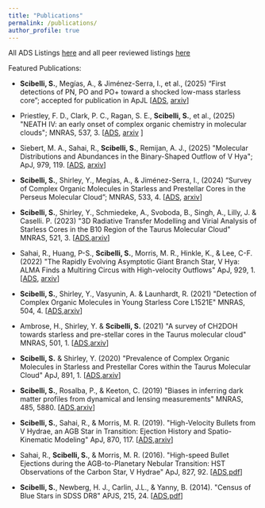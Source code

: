 ```yaml
---
title: "Publications"
permalink: /publications/
author_profile: true
---
```


All ADS Listings [here](https://ui.adsabs.harvard.edu/search/filter_database_fq_database=AND&filter_database_fq_database=database%3A%22astronomy%22&fq=%7B!type%3Daqp%20v%3D%24fq_database%7D&fq_database=(database%3A%22astronomy%22)&p_=0&q=%20%20author%3A%22Samantha%20Scibelli%22&sort=date%20desc%2C%20bibcode%20desc) and all peer reviewed listings [here](https://ui.adsabs.harvard.edu/search/filter_database_fq_database=AND&filter_database_fq_database=database%3A%22astronomy%22&filter_property_fq_property=AND&filter_property_fq_property=property%3A%22refereed%22&fq=%7B!type%3Daqp%20v%3D%24fq_database%7D&fq=%7B!type%3Daqp%20v%3D%24fq_property%7D&fq_database=(database%3A%22astronomy%22)&fq_property=(property%3A%22refereed%22)&p_=0&q=%20%20author%3A%22Samantha%20Scibelli%22&sort=date%20desc%2C%20bibcode%20desc)

Featured Publications: 

* **Scibelli, S.**, Megías, A., & Jiménez-Serra, I., et al., (2025) “First detections of PN, PO and PO+ toward a shocked low-mass starless core”; accepted for publication in ApJL 
[[ADS](https://ui.adsabs.harvard.edu/abs/2025arXiv250417849S/abstract), [arxiv](https://arxiv.org/abs/2504.17849)]

* Priestley, F. D., Clark, P. C., Ragan, S. E., **Scibelli, S.**, et al., (2025) "NEATH IV: an early onset of complex organic chemistry in molecular clouds"; MNRAS, 537, 3. [[ADS](https://ui.adsabs.harvard.edu/abs/2025MNRAS.tmp..178P/abstract), [arxiv](https://arxiv.org/abs/2501.17955) ]
  
* Siebert, M. A., Sahai, R., **Scibelli, S.**, Remijan, A. J., (2025) "Molecular Distributions and Abundances in the Binary-Shaped Outflow of V Hya"; ApJ, 979, 119. [[ADS](https://ui.adsabs.harvard.edu/abs/2024arXiv241108120S/abstract), [arxiv](https://arxiv.org/abs/2411.08120)]
  
* **Scibelli, S.**, Shirley, Y., Megías, A., & Jiménez-Serra, I., (2024) “Survey of Complex Organic Molecules in Starless and Prestellar Cores in the Perseus Molecular Cloud”; MNRAS, 533, 4. 
[[ADS](https://ui.adsabs.harvard.edu/abs/2024MNRAS.533.4104S/abstract), [arxiv](https://arxiv.org/abs/2408.11613)]

* **Scibelli, S.**, Shirley, Y., Schmiedeke, A., Svoboda, B., Singh, A., Lilly, J. & Caselli. P. (2023)  &quot;3D Radiative Transfer Modelling and Virial Analysis of Starless Cores in the B10 Region of the Taurus Molecular Cloud&quot; MNRAS, 521, 3. [[ADS](https://ui.adsabs.harvard.edu/abs/2023arXiv230309574S/abstract),[arxiv](https://arxiv.org/abs/2303.09574)]

* Sahai, R., Huang, P-S., **Scibelli, S.**, Morris, M. R., Hinkle, K., & Lee, C-F. (2022) &quot;The Rapidly Evolving Asymptotic Giant Branch Star, V Hya: ALMA Finds a Multiring Circus with High-velocity Outflows&quot; ApJ, 929, 1. [[ADS](https://ui.adsabs.harvard.edu/abs/2022ApJ...929...59S/abstract), [arxiv](https://arxiv.org/abs/2202.09335)]


* **Scibelli, S.**, Shirley, Y., Vasyunin, A. & Launhardt, R. (2021) &quot;Detection of Complex Organic Molecules in Young Starless Core L1521E&quot; MNRAS, 504, 4. [[ADS](https://ui.adsabs.harvard.edu/abs/2021arXiv210407683S/abstract),[arxiv](https://arxiv.org/abs/2104.07683)]

* Ambrose, H., Shirley, Y. & **Scibelli, S.** (2021) &quot;A survey of CH2DOH towards starless and pre-stellar cores in the Taurus molecular cloud&quot; MNRAS, 501, 1. [[ADS](https://ui.adsabs.harvard.edu/abs/2021MNRAS.501..347A/abstract),[arxiv](https://arxiv.org/abs/2011.08957)]

* **Scibelli, S.** & Shirley, Y. (2020) &quot;Prevalence of Complex Organic Molecules in Starless and Prestellar Cores within the Taurus Molecular Cloud&quot; ApJ, 891, 1. [[ADS](https://ui.adsabs.harvard.edu/abs/2020arXiv200202469S/abstract),[arxiv](https://arxiv.org/abs/2002.02469)]

* **Scibelli, S.**, Rosalba, P., & Keeton, C. (2019) &quot;Biases in inferring dark matter profiles from dynamical and lensing measurements&quot; MNRAS, 485, 5880. [[ADS](https://ui.adsabs.harvard.edu/#abs/2018arXiv181106556S/abstract),[arxiv](https://arxiv.org/abs/1811.06556)]

* **Scibelli, S.**, Sahai, R., & Morris, M. R. (2019). &quot;High-Velocity Bullets from V Hydrae, an AGB Star in Transition: Ejection History and Spatio-Kinematic Modeling&quot; ApJ, 870, 117. [[ADS](https://ui.adsabs.harvard.edu/#abs/2018arXiv181109277S/abstract),[arxiv](https://arxiv.org/abs/1811.09277)]

* Sahai, R., **Scibelli, S.**, & Morris, M. R. (2016). &quot;High-speed Bullet Ejections during the AGB-to-Planetary Nebular Transition: HST Observations of the Carbon Star, V Hydrae&quot; ApJ, 827, 92. [[ADS](https://ui.adsabs.harvard.edu/#abs/2016ApJ...827...92S/abstract),[pdf](http://samscibelli.github.io/files/Vhya_apj_827_2_92.pdf)]

* **Scibelli, S.**, Newberg, H. J., Carlin, J.L., & Yanny, B. (2014). &quot;Census of Blue Stars in SDSS DR8&quot; APJS, 215, 24. [[ADS](https://ui.adsabs.harvard.edu/#abs/2014ApJS..215...24S/abstract),[pdf](http://samscibelli.github.io/files/Census_apjs_215_2_24.pdf)]

